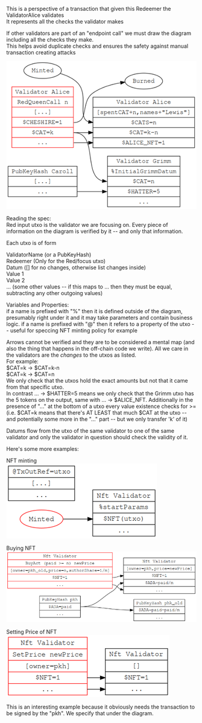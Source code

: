 This is a perspective of a transaction that given this Redeemer the ValidatorAlice validates  
It represents all the checks the validator makes

If other validators are part of an "endpoint call" we must draw the diagram including all the checks they make.  
This helps avoid duplicate checks and ensures the safety against manual transaction creating attacks

![Example Spec](./spec.png)

Reading the spec:  
Red input utxo is the validator we are focusing on. Every piece of information on the diagram is verified by it -- and only that information. 

Each utxo is of form

ValidatorName (or a PubKeyHash)  
Redeemer (Only for the Red/focus utxo)  
Datum ([] for no changes, otherwise list changes inside)  
Value 1   
Value 2  
... (some other values -- if this maps to ... then they must be equal, subtracting any other outgoing values)  

Variables and Properties:  
if a name is prefixed with "%" then it is defined outside of the diagram, presumably right under it and it may take parameters and contain business logic.
if a name is prefixed with "@" then it refers to a property of the utxo -- useful for speccing NFT minting policy for example

Arrows cannot be verified and they are to be considered a mental map (and also the thing that happens in the off-chain code we write). All we care in the validators are the *changes* to the utxos as listed.  
For example:  
$CAT=k -> $CAT=k-n  
$CAT=k -> $CAT=n  
We only check that the utxos hold the exact amounts but not that it came from that specific utxo.  
In contrast ... -> $HATTER=5 means we only check that the Grimm utxo has the 5 tokens on the output, same with ... -> $ALICE_NFT.
Additionally in the presence of "..." at the bottom of a utxo every value existence checks for >= (i.e. $CAT=k means that there's AT LEAST that much $CAT at the utxo -- and potentially some more in the "..." part -- but we only transfer 'k' of it)

Datums flow from the utxo of the same validator to one of the same validator and only the validator in question should check the validity of it. 

Here's some more examples:

NFT minting  
![NFT Minting](./nftspec.png)

Buying NFT
![NFT Buying](./nftbuyspec.png)

Setting Price of NFT  
![NFT SetPrice](./nftsetpricespec.png)

This is an interesting example because it obviously needs the transaction to be signed by the "pkh". We specify that under the diagram.